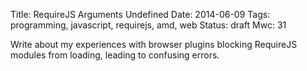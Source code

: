 Title: RequireJS Arguments Undefined
Date: 2014-06-09
Tags: programming, javascript, requirejs, amd, web
Status: draft
Mwc: 31

Write about my experiences with browser plugins blocking RequireJS modules from
loading, leading to confusing errors.

